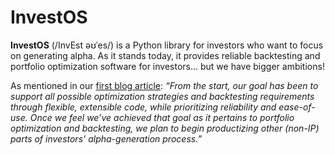 # InvestOS

**InvestOS** (/InvEst əʊˈes/) is a Python library for investors who want to focus on generating alpha. As it stands today, it provides reliable backtesting and portfolio optimization software for investors... but we have bigger ambitions!

As mentioned in our [first blog article](https://blog.investos.io/why-we-created-investos/): _“From the start, our goal has been to support all possible optimization strategies and backtesting requirements through flexible, extensible code, while prioritizing reliability and ease-of-use. Once we feel we’ve achieved that goal as it pertains to portfolio optimization and backtesting, we plan to begin productizing other (non-IP) parts of investors’ alpha-generation process.”_
